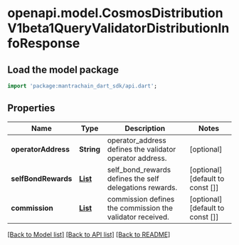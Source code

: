 # openapi.model.CosmosDistributionV1beta1QueryValidatorDistributionInfoResponse

## Load the model package
```dart
import 'package:mantrachain_dart_sdk/api.dart';
```

## Properties
Name | Type | Description | Notes
------------ | ------------- | ------------- | -------------
**operatorAddress** | **String** | operator_address defines the validator operator address. | [optional] 
**selfBondRewards** | [**List<CommunityPool200ResponsePoolInner>**](CommunityPool200ResponsePoolInner.md) | self_bond_rewards defines the self delegations rewards. | [optional] [default to const []]
**commission** | [**List<CommunityPool200ResponsePoolInner>**](CommunityPool200ResponsePoolInner.md) | commission defines the commission the validator received. | [optional] [default to const []]

[[Back to Model list]](../README.md#documentation-for-models) [[Back to API list]](../README.md#documentation-for-api-endpoints) [[Back to README]](../README.md)


